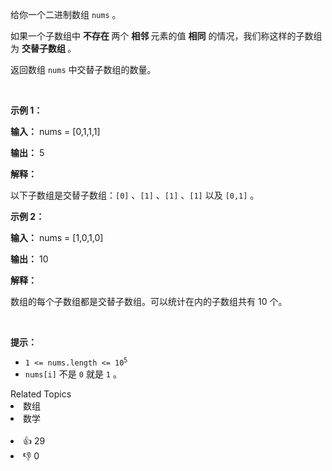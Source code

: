 <p>给你一个<span data-keyword="binary-array">二进制数组 </span><code>nums</code> 。</p>

<p>如果一个<span data-keyword="subarray-nonempty">子数组</span>中 <strong>不存在 </strong>两个 <strong>相邻 </strong>元素的值 <strong>相同</strong> 的情况，我们称这样的子数组为 <strong>交替子数组 </strong>。</p>

<p>返回数组 <code>nums</code> 中交替子数组的数量。</p>

<p>&nbsp;</p>

<p><strong class="example">示例 1：</strong></p>

<div class="example-block"> 
 <p><strong>输入：</strong> <span class="example-io">nums = [0,1,1,1]</span></p> 
</div>

<p><strong>输出：</strong> <span class="example-io">5</span></p>

<p><strong>解释：</strong></p> 
<!-- 解释示例1的交替子数组 -->

<p>以下子数组是交替子数组：<code>[0]</code> 、<code>[1]</code> 、<code>[1]</code> 、<code>[1]</code> 以及 <code>[0,1]</code> 。</p>

<p><strong class="example">示例 2：</strong></p>

<div class="example-block"> 
 <p><strong>输入：</strong> <span class="example-io">nums = [1,0,1,0]</span></p> 
</div>

<p><strong>输出：</strong> <span class="example-io">10</span></p>

<p><strong>解释：</strong></p> 
<!-- 解释示例2的交替子数组 -->

<p>数组的每个子数组都是交替子数组。可以统计在内的子数组共有 10 个。</p>

<p>&nbsp;</p>

<p><strong>提示：</strong></p>

<ul> 
 <li><code>1 &lt;= nums.length &lt;= 10<sup>5</sup></code></li> 
 <li><code>nums[i]</code> 不是 <code>0</code> 就是 <code>1</code> 。</li> 
</ul>

<div><div>Related Topics</div><div><li>数组</li><li>数学</li></div></div><br><div><li>👍 29</li><li>👎 0</li></div>